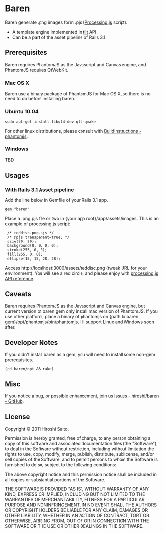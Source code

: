 Baren
=====
Baren generate .png images form .pjs ([Processing.js](http://processingjs.org/) script).

- A template engine implemented in [tilt](http://github.com/rtomayko/tilt) API
- Can be a part of the asset pipeline of Rails 3.1


Prerequisites
-------------
Baren requires PhantomJS as the Javascript and Canvas engine, 
and PhantomJS requires QtWebKit.

### Mac OS X
Baren use a binary package of PhantomJS for Mac OS X, so there is no need to do before installing baren.

### Ubuntu 10.04
    sudo apt-get install libqt4-dev qt4-qmake

For other linux distributions, please consult with [BuildInstructions - phantomjs](http://code.google.com/p/phantomjs/wiki/BuildInstructions).

### Windows
TBD


Usages
------
### With Rails 3.1 Asset pipeline
Add the line below in Gemfile of your Rails 3.1 app.

    gem "baren"

Place a .png.pjs file or two in {your app root}/app/assets/images.
This is an example of processing.js script:

     /* reddisc.png.pjs */
     /* @pjs transparent=true; */
     size(30, 30);
     background(0, 0, 0, 0);
     stroke(255, 0, 0);
     fill(255, 0, 0);
     ellipse(15, 15, 28, 28);

Access http://localhost:3000/assets/reddisc.png (tweak URL for your environment).
You will see a red circle, and please enjoy with [processing.js API reference](http://processingjs.org/reference).


Caveats
-------
Baren requires PhantomJS as the Javascript and Canvas engine,
but current version of baren gem only install mac version of PhantomJS.
If you use other platform, place a binary of phantomjs on {path to baren gem}/opt/phantomjs/bin/phantomjs.
I'll support Linux and Windows soon after.


Developer Notes
---------------
If you didn't install baren as a gem, you will need to install some non-gem prerequisites.

    (cd baren/opt && rake)


Misc
----
If you notice a bug, or possible enhancement, join us
[Issues - hiroshi/baren - GitHub](https://github.com/hiroshi/baren/issues).


License
-------

Copyright &copy; 2011 Hiroshi Saito.

Permission is hereby granted, free of charge, to any person obtaining a copy of this software and associated documentation files (the "Software"), to deal in the Software without restriction, including without limitation the rights to use, copy, modify, merge, publish, distribute, sublicense, and/or sell copies of the Software, and to permit persons to whom the Software is furnished to do so, subject to the following conditions:

The above copyright notice and this permission notice shall be included in all copies or substantial portions of the Software.

THE SOFTWARE IS PROVIDED "AS IS", WITHOUT WARRANTY OF ANY KIND, EXPRESS OR IMPLIED, INCLUDING BUT NOT LIMITED TO THE WARRANTIES OF MERCHANTABILITY, FITNESS FOR A PARTICULAR PURPOSE AND NONINFRINGEMENT. IN NO EVENT SHALL THE AUTHORS OR COPYRIGHT HOLDERS BE LIABLE FOR ANY CLAIM, DAMAGES OR OTHER LIABILITY, WHETHER IN AN ACTION OF CONTRACT, TORT OR OTHERWISE, ARISING FROM, OUT OF OR IN CONNECTION WITH THE SOFTWARE OR THE USE OR OTHER DEALINGS IN THE SOFTWARE.
